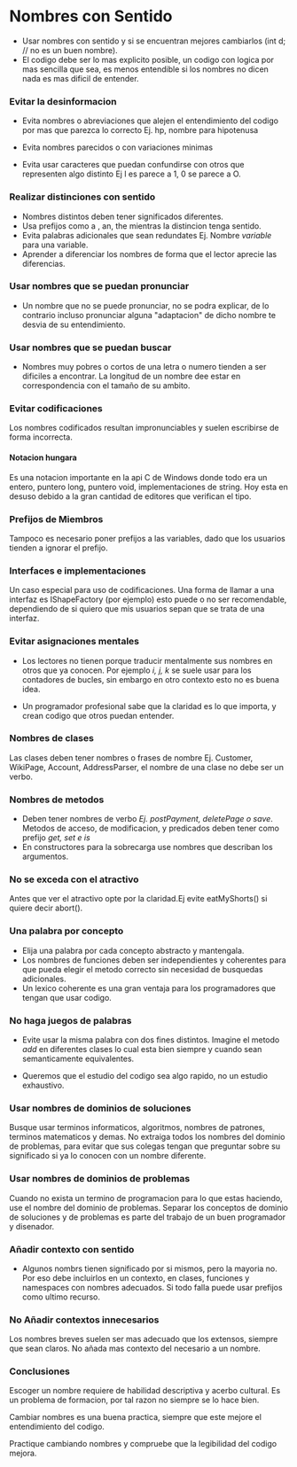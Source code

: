 # Nombres con Sentido

- Usar nombres con sentido y si se encuentran mejores cambiarlos (int d; // no es un buen nombre).
- El codigo debe ser lo mas explicito posible, un codigo con logica por mas sencilla que sea, es menos entendible si los nombres no dicen nada es mas dificil de entender.

### Evitar la desinformacion

- Evita nombres o abreviaciones que alejen el entendimiento del codigo por mas que parezca lo correcto Ej. hp, nombre para hipotenusa

- Evita nombres parecidos o con variaciones minimas

- Evita usar caracteres que puedan confundirse con otros que representen algo distinto Ej l es parece a 1, 0 se parece a O.

### Realizar distinciones con sentido

- Nombres distintos deben tener significados diferentes.
- Usa prefijos como a , an, the mientras la distincion tenga sentido.
- Evita palabras adicionales que sean redundates Ej. Nombre *variable* para una variable.
- Aprender a diferenciar los nombres de forma que el lector aprecie las diferencias.

### Usar nombres que se puedan pronunciar 

- Un nombre que no se puede pronunciar, no se podra explicar, de lo contrario incluso pronunciar alguna "adaptacion" de dicho nombre te desvia de su entendimiento.

### Usar nombres que se puedan buscar 

- Nombres muy pobres o cortos de una letra o numero tienden a ser dificiles a encontrar. La longitud de un nombre dee estar en correspondencia con  el tamaño de su ambito.

### Evitar codificaciones

Los nombres codificados resultan impronunciables y suelen escribirse de forma incorrecta.

#### Notacion hungara

Es una notacion importante en la api C de Windows donde todo era un entero, puntero long, puntero void, implementaciones de string. Hoy esta en desuso debido a la gran cantidad de editores que verifican el tipo.

### Prefijos de Miembros

Tampoco es necesario poner prefijos a las variables, dado que los usuarios tienden a ignorar el prefijo.

### Interfaces e implementaciones

Un caso especial para uso de codificaciones. Una forma de llamar a una interfaz es IShapeFactory (por ejemplo) esto puede o no ser recomendable, dependiendo de si quiero que mis usuarios sepan que se trata de una interfaz.

### Evitar asignaciones mentales 

- Los lectores no tienen porque traducir mentalmente sus nombres en otros que ya conocen. Por ejemplo *i, j, k* se suele usar para los contadores de bucles, sin embargo en otro contexto esto no es buena idea.

- Un programador profesional sabe que la claridad es lo que importa, y crean codigo que otros puedan entender.

### Nombres de clases

Las clases deben tener nombres o frases de nombre Ej. Customer, WikiPage, Account, AddressParser, el nombre de una clase no debe ser un verbo.

### Nombres de metodos

- Deben tener nombres de verbo *Ej. postPayment, deletePage o save*. Metodos de acceso, de modificacion, y predicados deben tener como prefijo *get, set e is*
- En constructores para la sobrecarga use nombres que describan los argumentos.

### No se exceda con el atractivo

Antes que ver el atractivo opte por la claridad.Ej evite eatMyShorts()  si quiere decir abort().

### Una palabra por concepto 

- Elija una palabra por cada concepto abstracto y mantengala. 
- Los nombres de funciones deben ser independientes y coherentes para que pueda elegir el metodo correcto sin necesidad de busquedas adicionales.
- Un lexico coherente es una gran ventaja para los programadores que tengan que usar codigo.

### No haga juegos de palabras

- Evite usar la misma palabra con dos fines distintos. Imagine el metodo *add* en diferentes clases lo cual esta bien siempre y cuando sean semanticamente equivalentes.

- Queremos que el estudio del codigo sea algo rapido, no un estudio exhaustivo.

### Usar nombres de dominios de soluciones 

Busque usar terminos informaticos, algoritmos, nombres de patrones, terminos matematicos y demas. No extraiga todos los nombres del dominio de problemas, para evitar que sus colegas tengan que preguntar sobre su significado si ya lo conocen con un nombre diferente.

### Usar nombres de dominios de problemas

Cuando no exista un termino de programacion para lo que estas haciendo, use el nombre del dominio de problemas. Separar los conceptos de dominio de soluciones y de problemas es parte del trabajo de un buen programador y disenador. 

### Añadir contexto con sentido

- Algunos nombrs tienen significado por si mismos, pero la mayoria no. Por eso debe incluirlos en un contexto, en clases, funciones y namespaces con nombres adecuados. Si todo falla puede usar prefijos como ultimo recurso.

### No Añadir contextos innecesarios

Los nombres breves suelen ser mas adecuado que los extensos, siempre que sean claros. No  añada mas contexto del necesario a un nombre. 


### Conclusiones

Escoger un nombre requiere de habilidad descriptiva y acerbo cultural. Es un problema de formacion, por tal razon no siempre se lo hace bien.

Cambiar nombres es una buena practica, siempre que este mejore el entendimiento del codigo.

Practique cambiando nombres y compruebe que la legibilidad del codigo mejora.














































































































